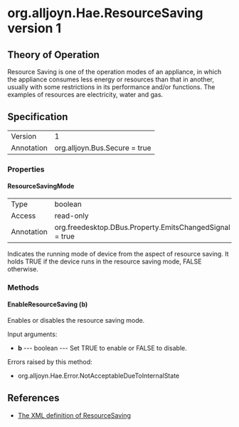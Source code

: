 # org.alljoyn.Hae.ResourceSaving version 1

## Theory of Operation

Resource Saving is one of the operation modes of an appliance, in which the
appliance consumes less energy or resources than that in another, usually with
some restrictions in its performance and/or functions.  The examples of
resources are electricity, water and gas.

## Specification

|            |                                                              |
|------------|--------------------------------------------------------------|
| Version    | 1                                                            |
| Annotation | org.alljoyn.Bus.Secure = true                                |

### Properties

#### ResourceSavingMode

|            |                                                              |
|------------|--------------------------------------------------------------|
| Type       | boolean                                                      |
| Access     | read-only                                                    |
| Annotation | org.freedesktop.DBus.Property.EmitsChangedSignal = true      |

Indicates the running mode of device from the aspect of resource saving.  It
holds TRUE if the device runs in the resource saving mode, FALSE otherwise.

### Methods

#### EnableResourceSaving (b)

Enables or disables the resource saving mode.

Input arguments:

  * **b** --- boolean --- Set TRUE to enable or FALSE to disable.

Errors raised by this method:

  * org.alljoyn.Hae.Error.NotAcceptableDueToInternalState

## References

  * [The XML definition of ResourceSaving](ResourceSaving-v1.xml)
